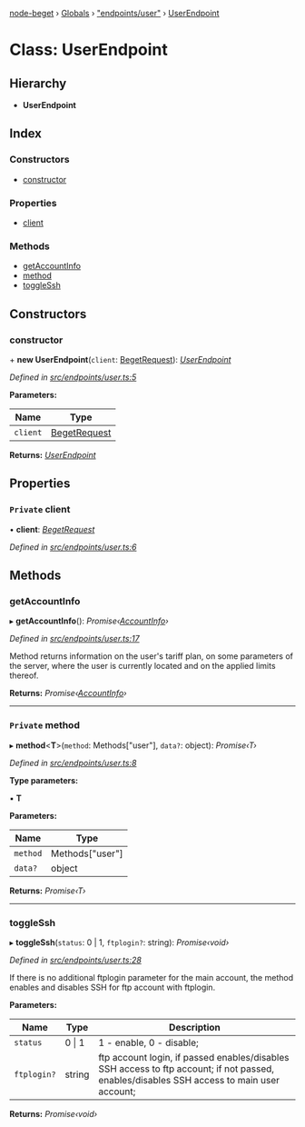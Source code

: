[node-beget](../README.md) › [Globals](../globals.md) › ["endpoints/user"](../modules/_endpoints_user_.md) › [UserEndpoint](_endpoints_user_.userendpoint.md)

# Class: UserEndpoint

## Hierarchy

* **UserEndpoint**

## Index

### Constructors

* [constructor](_endpoints_user_.userendpoint.md#constructor)

### Properties

* [client](_endpoints_user_.userendpoint.md#private-client)

### Methods

* [getAccountInfo](_endpoints_user_.userendpoint.md#getaccountinfo)
* [method](_endpoints_user_.userendpoint.md#private-method)
* [toggleSsh](_endpoints_user_.userendpoint.md#togglessh)

## Constructors

###  constructor

\+ **new UserEndpoint**(`client`: [BegetRequest](_beget_request_.begetrequest.md)): *[UserEndpoint](_endpoints_user_.userendpoint.md)*

*Defined in [src/endpoints/user.ts:5](https://github.com/olehcambel/node-beget/blob/2b6a521/src/endpoints/user.ts#L5)*

**Parameters:**

Name | Type |
------ | ------ |
`client` | [BegetRequest](_beget_request_.begetrequest.md) |

**Returns:** *[UserEndpoint](_endpoints_user_.userendpoint.md)*

## Properties

### `Private` client

• **client**: *[BegetRequest](_beget_request_.begetrequest.md)*

*Defined in [src/endpoints/user.ts:6](https://github.com/olehcambel/node-beget/blob/2b6a521/src/endpoints/user.ts#L6)*

## Methods

###  getAccountInfo

▸ **getAccountInfo**(): *Promise‹[AccountInfo](../interfaces/_types_user_interface_.accountinfo.md)›*

*Defined in [src/endpoints/user.ts:17](https://github.com/olehcambel/node-beget/blob/2b6a521/src/endpoints/user.ts#L17)*

Method returns information on the user's tariff plan,
on some parameters of the server, where the user is
currently located and on the applied limits thereof.

**Returns:** *Promise‹[AccountInfo](../interfaces/_types_user_interface_.accountinfo.md)›*

___

### `Private` method

▸ **method**<**T**>(`method`: Methods["user"], `data?`: object): *Promise‹T›*

*Defined in [src/endpoints/user.ts:8](https://github.com/olehcambel/node-beget/blob/2b6a521/src/endpoints/user.ts#L8)*

**Type parameters:**

▪ **T**

**Parameters:**

Name | Type |
------ | ------ |
`method` | Methods["user"] |
`data?` | object |

**Returns:** *Promise‹T›*

___

###  toggleSsh

▸ **toggleSsh**(`status`: 0 | 1, `ftplogin?`: string): *Promise‹void›*

*Defined in [src/endpoints/user.ts:28](https://github.com/olehcambel/node-beget/blob/2b6a521/src/endpoints/user.ts#L28)*

If there is no additional ftplogin parameter for the main account,
the method enables and disables SSH for ftp account with ftplogin.

**Parameters:**

Name | Type | Description |
------ | ------ | ------ |
`status` | 0 &#124; 1 | 1 - enable, 0 - disable; |
`ftplogin?` | string | ftp account login, if passed enables/disables SSH access to ftp account; if not passed, enables/disables SSH access to main user account;  |

**Returns:** *Promise‹void›*
